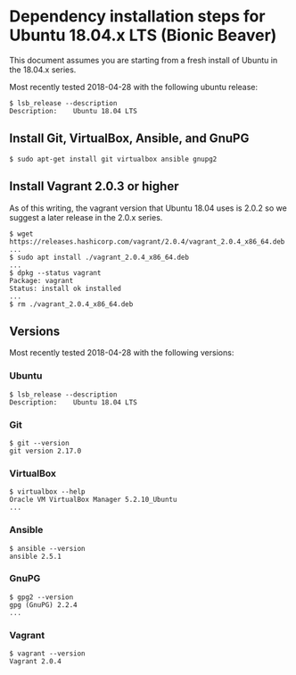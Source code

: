 # Dependency installation steps for Ubuntu 18.04.x LTS (Bionic Beaver)

This document assumes you are starting from a fresh install of Ubuntu in the 18.04.x series.

Most recently tested 2018-04-28 with the following ubuntu release:

```
$ lsb_release --description
Description:	Ubuntu 18.04 LTS
```



## Install Git, VirtualBox, Ansible, and GnuPG

```
$ sudo apt-get install git virtualbox ansible gnupg2
```



## Install Vagrant 2.0.3 or higher

As of this writing, the vagrant version that Ubuntu 18.04 uses is 2.0.2 so we suggest a later
release in the 2.0.x series.

```
$ wget https://releases.hashicorp.com/vagrant/2.0.4/vagrant_2.0.4_x86_64.deb
...
$ sudo apt install ./vagrant_2.0.4_x86_64.deb
...
$ dpkg --status vagrant
Package: vagrant
Status: install ok installed
...
$ rm ./vagrant_2.0.4_x86_64.deb
```




## Versions

Most recently tested 2018-04-28 with the following versions:


### Ubuntu

```
$ lsb_release --description
Description:	Ubuntu 18.04 LTS
```


### Git

```
$ git --version
git version 2.17.0
```


### VirtualBox

```
$ virtualbox --help
Oracle VM VirtualBox Manager 5.2.10_Ubuntu
...
```


### Ansible

```
$ ansible --version
ansible 2.5.1
```


### GnuPG

```
$ gpg2 --version
gpg (GnuPG) 2.2.4
...
```


### Vagrant

```
$ vagrant --version
Vagrant 2.0.4
```

